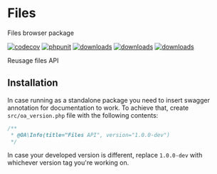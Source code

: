 # Files 

Files browser package

[![codecov](https://codecov.io/gh/EscolaLMS/Files/branch/main/graph/badge.svg?token=NRAN4R8AGZ)](https://codecov.io/gh/EscolaLMS/Files)
[![phpunit](https://github.com/EscolaLMS/Files/actions/workflows/test.yml/badge.svg)](https://github.com/EscolaLMS/Files/actions/workflows/test.yml)
[![downloads](https://img.shields.io/packagist/dt/escolalms/files)](https://packagist.org/packages/escolalms/files)
[![downloads](https://img.shields.io/packagist/v/escolalms/files)](https://packagist.org/packages/escolalms/files)
[![downloads](https://img.shields.io/packagist/l/escolalms/files)](https://packagist.org/packages/escolalms/files)


Reusage files API 

## Installation
In case running as a standalone package you need to insert swagger annotation for documentation to work.
To achieve that, create `src/oa_version.php` file with the following contents:
```php
/**
 * @OA\Info(title="Files API", version="1.0.0-dev")
 */
 ```
In case your developed version is different, replace `1.0.0-dev` with whichever version tag you're working on.
